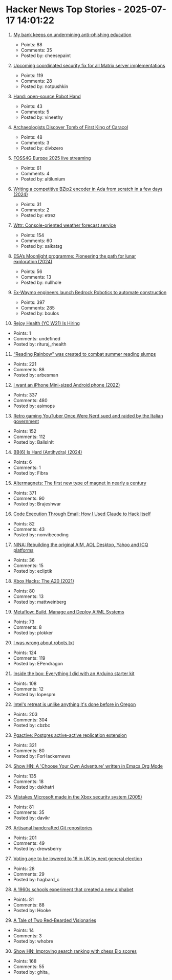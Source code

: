 # Hacker News Top Stories - 2025-07-17 14:01:22

1. [My bank keeps on undermining anti-phishing education](http://moritz-mander.de/blog/my_bank_keeps_on_undermining_anti-phishing_education/)
   - Points: 88
   - Comments: 35
   - Posted by: cheesepaint

2. [Upcoming coordinated security fix for all Matrix server implementations](https://matrix.org/blog/2025/07/security-predisclosure/)
   - Points: 119
   - Comments: 28
   - Posted by: notpushkin

3. [Hand: open-source Robot Hand](https://github.com/pollen-robotics/AmazingHand)
   - Points: 43
   - Comments: 5
   - Posted by: vineethy

4. [Archaeologists Discover Tomb of First King of Caracol](https://uh.edu/news-events/stories/2025/july/07102025-caracol-chase-discovery-maya-ruler.php)
   - Points: 48
   - Comments: 3
   - Posted by: divbzero

5. [FOSS4G Europe 2025 live streaming](https://2025.europe.foss4g.org/livestream/)
   - Points: 61
   - Comments: 4
   - Posted by: altilunium

6. [Writing a competitive BZip2 encoder in Ada from scratch in a few days (2024)](https://gautiersblog.blogspot.com/2024/11/writing-bzip2-encoder-in-ada-from.html)
   - Points: 31
   - Comments: 2
   - Posted by: etrez

7. [Wttr: Console-oriented weather forecast service](https://github.com/chubin/wttr.in)
   - Points: 154
   - Comments: 60
   - Posted by: saikatsg

8. [ESA’s Moonlight programme: Pioneering the path for lunar exploration (2024)](https://www.esa.int/Applications/Connectivity_and_Secure_Communications/ESA_s_Moonlight_programme_Pioneering_the_path_for_lunar_exploration)
   - Points: 56
   - Comments: 13
   - Posted by: nullhole

9. [Ex-Waymo engineers launch Bedrock Robotics to automate construction](https://techcrunch.com/2025/07/16/ex-waymo-engineers-launch-bedrock-robotics-with-80m-to-automate-construction/)
   - Points: 397
   - Comments: 285
   - Posted by: boulos

10. [Rejoy Health (YC W21) Is Hiring](https://www.ycombinator.com/companies/rejoy-health/jobs/DCsxNgv-software-engineer)
   - Points: 1
   - Comments: undefined
   - Posted by: rituraj_rhealth

11. [“Reading Rainbow” was created to combat summer reading slumps](https://www.smithsonianmag.com/smithsonian-institution/to-combat-summer-reading-slumps-this-timeless-childrens-television-show-tried-to-bridge-the-literacy-gap-with-the-magic-of-stories-180986984/)
   - Points: 221
   - Comments: 88
   - Posted by: arbesman

12. [I want an iPhone Mini-sized Android phone (2022)](https://smallandroidphone.com/)
   - Points: 337
   - Comments: 480
   - Posted by: asimops

13. [Retro gaming YouTuber Once Were Nerd sued and raided by the Italian government](https://www.androidauthority.com/once-were-nerd-youtuber-copyright-lawsuit-3577995/)
   - Points: 152
   - Comments: 112
   - Posted by: BallsInIt

14. [BB(6) Is Hard (Antihydra) (2024)](https://www.sligocki.com//2024/07/06/bb-6-2-is-hard.html)
   - Points: 6
   - Comments: 1
   - Posted by: Fibra

15. [Altermagnets: The first new type of magnet in nearly a century](https://www.newscientist.com/article/2487013-weve-discovered-a-new-kind-of-magnetism-what-can-we-do-with-it/)
   - Points: 371
   - Comments: 90
   - Posted by: Brajeshwar

16. [Code Execution Through Email: How I Used Claude to Hack Itself](https://www.pynt.io/blog/llm-security-blogs/code-execution-through-email-how-i-used-claude-mcp-to-hack-itself)
   - Points: 82
   - Comments: 43
   - Posted by: nonvibecoding

17. [NINA: Rebuilding the original AIM, AOL Desktop, Yahoo and ICQ platforms](https://nina.chat/)
   - Points: 36
   - Comments: 15
   - Posted by: ecliptik

18. [Xbox Hacks: The A20 (2021)](https://connortumbleson.com/2021/07/19/the-xbox-and-a20-line/)
   - Points: 80
   - Comments: 13
   - Posted by: mattweinberg

19. [Metaflow: Build, Manage and Deploy AI/ML Systems](https://github.com/Netflix/metaflow)
   - Points: 73
   - Comments: 8
   - Posted by: plokker

20. [I was wrong about robots.txt](https://evgeniipendragon.com/posts/i-was-wrong-about-robots-txt/)
   - Points: 124
   - Comments: 119
   - Posted by: EPendragon

21. [Inside the box: Everything I did with an Arduino starter kit](https://lopespm.com/hardware/2025/07/15/arduino.html)
   - Points: 108
   - Comments: 12
   - Posted by: lopespm

22. [Intel's retreat is unlike anything it's done before in Oregon](https://www.oregonlive.com/silicon-forest/2025/07/intels-retreat-is-unlike-anything-its-done-before-in-oregon.html)
   - Points: 203
   - Comments: 304
   - Posted by: cbzbc

23. [Pgactive: Postgres active-active replication extension](https://github.com/aws/pgactive)
   - Points: 321
   - Comments: 80
   - Posted by: ForHackernews

24. [Show HN: A 'Choose Your Own Adventure' written in Emacs Org Mode](https://tendollaradventure.com/sample/)
   - Points: 135
   - Comments: 18
   - Posted by: dskhatri

25. [Mistakes Microsoft made in the Xbox security system (2005)](https://xboxdevwiki.net/17_Mistakes_Microsoft_Made_in_the_Xbox_Security_System)
   - Points: 81
   - Comments: 35
   - Posted by: davikr

26. [Artisanal handcrafted Git repositories](https://drew.silcock.dev/blog/artisanal-git/)
   - Points: 201
   - Comments: 49
   - Posted by: drewsberry

27. [Voting age to be lowered to 16 in UK by next general election](https://www.theguardian.com/politics/2025/jul/17/voting-age-to-be-lowered-to-16-in-england-and-northern-ireland)
   - Points: 28
   - Comments: 29
   - Posted by: hagbard_c

28. [A 1960s schools experiment that created a new alphabet](https://www.theguardian.com/education/2025/jul/06/1960s-schools-experiment-created-new-alphabet-thousands-children-unable-to-spell)
   - Points: 81
   - Comments: 88
   - Posted by: Hooke

29. [A Tale of Two Red-Bearded Visionaries](https://nemanjatrifunovic.substack.com/p/a-tale-of-two-red-bearded-visionaries)
   - Points: 14
   - Comments: 3
   - Posted by: whobre

30. [Show HN: Improving search ranking with chess Elo scores](https://www.zeroentropy.dev/blog/improving-rag-with-elo-scores)
   - Points: 168
   - Comments: 55
   - Posted by: ghita_

